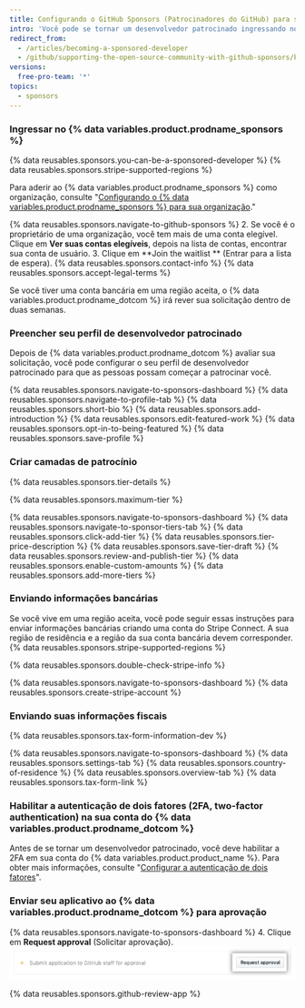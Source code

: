 ```yaml
---
title: Configurando o GitHub Sponsors (Patrocinadores do GitHub) para sua conta de usuário
intro: 'Você pode se tornar um desenvolvedor patrocinado ingressando no {% data variables.product.prodname_sponsors %}, preenchendo seu perfil de desenvolvedor patrocinado, criando camadas de patrocínio, enviando informações bancárias e fiscais, bem como habilitando a autenticação de dois fatores na sua conta do {% data variables.product.prodname_dotcom %}.'
redirect_from:
  - /articles/becoming-a-sponsored-developer
  - /github/supporting-the-open-source-community-with-github-sponsors/becoming-a-sponsored-developer
versions:
  free-pro-team: '*'
topics:
  - sponsors
---
```


### Ingressar no {% data variables.product.prodname_sponsors %}

{% data reusables.sponsors.you-can-be-a-sponsored-developer %} {% data reusables.sponsors.stripe-supported-regions %}

Para aderir ao {% data variables.product.prodname_sponsors %} como organização, consulte "[Configurando o {% data variables.product.prodname_sponsors %} para sua organização](/github/supporting-the-open-source-community-with-github-sponsors/setting-up-github-sponsors-for-your-organization)."

{% data reusables.sponsors.navigate-to-github-sponsors %}
2. Se você é o proprietário de uma organização, você tem mais de uma conta elegível. Clique em **Ver suas contas elegíveis**, depois na lista de contas, encontrar sua conta de usuário.
3. Clique em **Join the waitlist ** (Entrar para a lista de espera).
{% data reusables.sponsors.contact-info %}
{% data reusables.sponsors.accept-legal-terms %}

Se você tiver uma conta bancária em uma região aceita, o {% data variables.product.prodname_dotcom %} irá rever sua solicitação dentro de duas semanas.

### Preencher seu perfil de desenvolvedor patrocinado

Depois de {% data variables.product.prodname_dotcom %} avaliar sua solicitação, você pode configurar o seu perfil de desenvolvedor patrocinado para que as pessoas possam começar a patrocinar você.

{% data reusables.sponsors.navigate-to-sponsors-dashboard %}
{% data reusables.sponsors.navigate-to-profile-tab %}
{% data reusables.sponsors.short-bio %}
{% data reusables.sponsors.add-introduction %}
{% data reusables.sponsors.edit-featured-work %}
{% data reusables.sponsors.opt-in-to-being-featured %}
{% data reusables.sponsors.save-profile %}

### Criar camadas de patrocínio

{% data reusables.sponsors.tier-details %}

{% data reusables.sponsors.maximum-tier %}

{% data reusables.sponsors.navigate-to-sponsors-dashboard %}
{% data reusables.sponsors.navigate-to-sponsor-tiers-tab %}
{% data reusables.sponsors.click-add-tier %}
{% data reusables.sponsors.tier-price-description %}
{% data reusables.sponsors.save-tier-draft %}
{% data reusables.sponsors.review-and-publish-tier %}
{% data reusables.sponsors.enable-custom-amounts %}
{% data reusables.sponsors.add-more-tiers %}

### Enviando informações bancárias

Se você vive em uma região aceita, você pode seguir essas instruções para enviar informações bancárias criando uma conta do Stripe Connect. A sua região de residência e a região da sua conta bancária devem corresponder. {% data reusables.sponsors.stripe-supported-regions %}

{% data reusables.sponsors.double-check-stripe-info %}

{% data reusables.sponsors.navigate-to-sponsors-dashboard %}
{% data reusables.sponsors.create-stripe-account %}

### Enviando suas informações fiscais

{% data reusables.sponsors.tax-form-information-dev %}

{% data reusables.sponsors.navigate-to-sponsors-dashboard %}
{% data reusables.sponsors.settings-tab %}
{% data reusables.sponsors.country-of-residence %}
{% data reusables.sponsors.overview-tab %}
{% data reusables.sponsors.tax-form-link %}

### Habilitar a autenticação de dois fatores (2FA, two-factor authentication) na sua conta do {% data variables.product.prodname_dotcom %}

Antes de se tornar um desenvolvedor patrocinado, você deve habilitar a 2FA em sua conta do {% data variables.product.product_name %}. Para obter mais informações, consulte "[Configurar a autenticação de dois fatores](/articles/configuring-two-factor-authentication)".

### Enviar seu aplicativo ao {% data variables.product.prodname_dotcom %} para aprovação

{% data reusables.sponsors.navigate-to-sponsors-dashboard %}
4. Clique em **Request approval** (Solicitar aprovação). ![Botão Request approval (Solicitar aprovação)](/assets/images/help/sponsors/request-approval-button.png)

{% data reusables.sponsors.github-review-app %}
